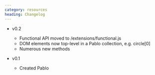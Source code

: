 ```yaml
--- 
category: resources
heading: Changelog
---
```

* v0.2
    - Functional API moved to /extensions/functional.js
    - DOM elements now top-level in a Pablo collection, e.g. circle[0]
    - Numerous new methods

* v0.1
    - Created Pablo
